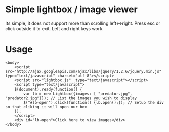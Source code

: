 # Simple lightbox / image viewer

Its simple, it does not support more than scrolling left<->right.
Press esc or click outside it to exit. Left and right keys work.

# Usage

	<body>
		<script src="http://ajax.googleapis.com/ajax/libs/jquery/1.2.6/jquery.min.js" type="text/javascript" charset="utf-8"></script> 
		<script src="lightbox.js"  type="text/javascript"></script>
		<script type="text/javascript">
		$(document).ready(function() {
			var lb = new Lightbox({images: [ "predator.jpg", "predator2.jpg"]}); // List the images you wish to display
			$("#lb-open").click(function() {lb.open();}); // Setup the div so that cliking it will open our box
		});
		</script>
		<div id="lb-open">Click here to view images</div>
	</body>
